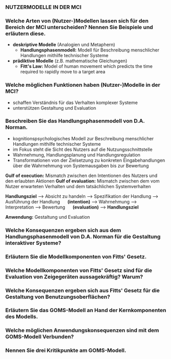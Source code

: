 ### NUTZERMODELLE IN DER MCI

### Welche Arten von (Nutzer-)Modellen lassen sich für den Bereich der MCI unterscheiden? Nennen Sie Beispiele und erläutern diese.
- **deskriptive Modelle** (Analogien und Metaphern)
    - **Handlungsphasenmodell:** Modell für Beschreibung menschlicher Handlungen mithilfe technischer Systeme
- **prädiktive Modelle** (z.B. mathematische Gleichungen)
    - **Fitt's Law:** Model of human movement which predicts the time required to rapidly move to a target area

### Welche möglichen Funktionen haben (Nutzer-)Modelle in der MCI?
- schaffen Verständnis für das Verhalten komplexer Systeme
- unterstützen Gestaltung und Evaluation

### Beschreiben Sie das Handlungsphasenmodell von D.A. Norman.
- kognitionspsychologisches Modell zur Beschreibung menschlicher Handlungen mithilfe technischer Systeme
- im Fokus steht die Sicht des Nutzers auf die Nutzungsschnittstelle
- Wahrnehmung, Handlungsplanung und Handlungsregulation
- Transformationen von der Zielsetzung zu konkreten Eingabehandlungen über die Wahrnehmung von Systemausgaben bis zur Bewertung

**Gulf of execution:** Mismatch zwischen den Intentionen des Nutzers und den erlaubten Aktionen
**Gulf of evaluation:** Mismatch zwischen dem vom Nutzer erwarteten Verhalten und dem tatsächlichen Systemverhalten

**Handlungsziel**
--> Absicht zu handeln --> Spezifikation der Handlung --> Ausführung der Handlung &nbsp;&nbsp;&nbsp;&nbsp; **(intention)**
--> Wahrnehmung --> Interpretation --> Bewertung &nbsp;&nbsp;&nbsp;&nbsp; **(evaluation)**
--> **Handlungsziel**

**Anwendung:** Gestaltung und Evaluation

### Welche Konsequenzen ergeben sich aus dem Handlungsphasenmodell von D.A. Norman für die Gestaltung interaktiver Systeme?

### Erläutern Sie die Modellkomponenten von Fitts' Gesetz.

### Welche Modellkomponenten von Fitts' Gesetz sind für die Evaluation von Zeigegeräten aussagekräftig? Warum?

### Welche Konsequenzen ergeben sich aus Fitts' Gesetz für die Gestaltung von Benutzungsoberflächen?

### Erläutern Sie das GOMS-Modell an Hand der Kernkomponenten des Modells.

### Welche möglichen Anwendungskonsequenzen sind mit dem GOMS-Modell Verbunden?

### Nennen Sie drei Kritikpunkte am GOMS-Modell.
